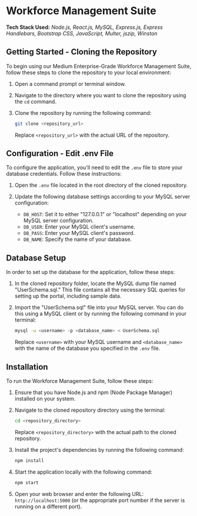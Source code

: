 # Workforce Management Suite

**Tech Stack Used:** *Node.js, React.js, MySQL, Express.js, Express Handlebars, Bootstrap CSS, JavaScript, Multer, jszip, Winston*

## Getting Started - Cloning the Repository

To begin using our Medium Enterprise-Grade Workforce Management Suite, follow these steps to clone the repository to your local environment:

1. Open a command prompt or terminal window.

2. Navigate to the directory where you want to clone the repository using the `cd` command.

3. Clone the repository by running the following command:
   ```bash
   git clone <repository_url>
   ```
   Replace `<repository_url>` with the actual URL of the repository.

## Configuration - Edit .env File

To configure the application, you'll need to edit the `.env` file to store your database credentials. Follow these instructions:

1. Open the `.env` file located in the root directory of the cloned repository.

2. Update the following database settings according to your MySQL server configuration:
   - `DB_HOST`: Set it to either "127.0.0.1" or "localhost" depending on your MySQL server configuration.
   - `DB_USER`: Enter your MySQL client's username.
   - `DB_PASS`: Enter your MySQL client's password.
   - `DB_NAME`: Specify the name of your database.

## Database Setup

In order to set up the database for the application, follow these steps:

1. In the cloned repository folder, locate the MySQL dump file named "UserSchema.sql." This file contains all the necessary SQL queries for setting up the portal, including sample data.

2. Import the "UserSchema.sql" file into your MySQL server. You can do this using a MySQL client or by running the following command in your terminal:

   ```bash
   mysql -u <username> -p <database_name> < UserSchema.sql
   ```

   Replace `<username>` with your MySQL username and `<database_name>` with the name of the database you specified in the `.env` file.

## Installation

To run the Workforce Management Suite, follow these steps:

1. Ensure that you have Node.js and npm (Node Package Manager) installed on your system.

2. Navigate to the cloned repository directory using the terminal:
   ```bash
   cd <repository_directory>
   ```
   Replace `<repository_directory>` with the actual path to the cloned repository.

3. Install the project's dependencies by running the following command:
   ```bash
   npm install
   ```

4. Start the application locally with the following command:
   ```bash
   npm start
   ```

5. Open your web browser and enter the following URL: `http://localhost:5000` (or the appropriate port number if the server is running on a different port).

